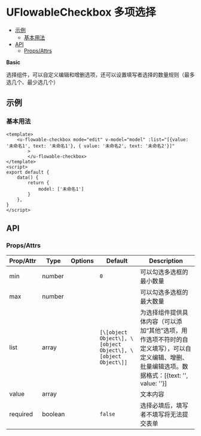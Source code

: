 <!-- 该 README.md 根据 api.yaml 和 docs/*.md 自动生成，为了方便在 GitHub 和 NPM 上查阅。如需修改，请查看源文件 -->

# UFlowableCheckbox 多项选择

- [示例](#示例)
    - [基本用法](#基本用法)
- [API]()
    - [Props/Attrs](#propsattrs)

**Basic**

选择组件，可以自定义编辑和增删选项，还可以设置填写者选择的数量规则（最多选几个、最少选几个）

## 示例
### 基本用法

```vue
<template>
    <u-flowable-checkbox mode="edit" v-model="model" :list="[{value: '未命名1', text: '未命名1'}, { value: '未命名2', text: '未命名2'}]"
		>
		</u-flowable-checkbox>
</template>
<script>
export default {
    data() {
        return {
            model: ['未命名1']
        }
    },
}
</script>
```
## API
### Props/Attrs

| Prop/Attr | Type | Options | Default | Description |
| --------- | ---- | ------- | ------- | ----------- |
| min | number |  | `0` | 可以勾选多选框的最小数量 |
| max | number |  |  | 可以勾选多选框的最大数量 |
| list | array |  | `[\[object Object\], \[object Object\], \[object Object\]]` | 为选择组件提供具体内容（可以添加“其他”选项，用作选项不符时的自定义填写），可以自定义编辑、增删、批量编辑选项。数据格式：[{text: '', value: ''}] |
| value | array |  |  | 文本内容 |
| required | boolean |  | `false` | 选择必填后，填写者不填写将无法提交表单 |

